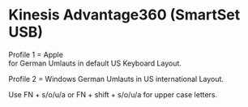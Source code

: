 # Kinesis Advantage360 (SmartSet USB)

Profile 1 = Apple  
for German Umlauts in default US Keyboard Layout.

Profile 2 = Windows
German Umlauts in US international Layout.

Use FN + s/o/u/a or FN + shift + s/o/u/a for upper case letters.
